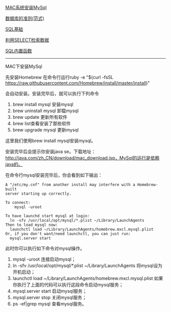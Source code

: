 [MAC系统安装MySql](https://github.com/937447974/Blog/blob/master/数据库/MAC系统安装MySql.md)

[数据库的准则(范式)](https://github.com/937447974/Blog/blob/master/数据库/数据库的准则(范式).md)

[SQL基础](https://github.com/937447974/Blog/blob/master/数据库/SQL基础.md)

[利用SELECT检索数据](https://github.com/937447974/Blog/blob/master/数据库/利用SELECT检索数据.md)

[SQL内置函数](https://github.com/937447974/Blog/blob/master/数据库/SQL内置函数.md)

-----

MAC下安装MySql

先安装Homebrew
在命令行运行ruby -e "$(curl -fsSL https://raw.githubusercontent.com/Homebrew/install/master/install)"

会自动安装。安装完毕后，就可以执行下列命令

1. brew install mysql 安装mysql
2. brew uninstall mysql 卸载mysql
3. brew update 更新所有软件
4. brew list查看安装了那些软件
5. brew upgrade mysql 更新mysql


这里我们使用brew install mysql安装mysql。

安装完毕后会提示你安装java se。下载地址：http://java.com/zh_CN/download/mac_download.jsp，MySql的运行是依赖java的。

在命令行mysql安装完毕后，你会看到如下输出：

```
A "/etc/my.cnf" from another install may interfere with a Homebrew-built
server starting up correctly.

To connect:
    mysql -uroot

To have launchd start mysql at login:
  ln -sfv /usr/local/opt/mysql/*.plist ~/Library/LaunchAgents
Then to load mysql now:
  launchctl load ~/Library/LaunchAgents/homebrew.mxcl.mysql.plist
Or, if you don't want/need launchctl, you can just run:
  mysql.server start
```

此时你可以执行如下命令对mysql操作。

1. mysql -uroot 连接启动mysql；
2. ln -sfv /usr/local/opt/mysql/*.plist ~/Library/LaunchAgents 将mysql设为开机启动；
3. launchctl load ~/Library/LaunchAgents/homebrew.mxcl.mysql.plist 如果你执行了上面的代码可以执行这段命令启动mysql服务；
4. mysql.server start 启动mysql服务；
5. mysql.server stop 关闭mysql服务；
6. ps -ef|grep mysql 查看mysql服务。